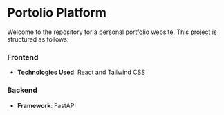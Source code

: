 # Portolio Platform

Welcome to the repository for a personal portfolio website. This project is structured as follows:

### Frontend

- **Technologies Used**: React and Tailwind CSS

### Backend

- **Framework**: FastAPI
